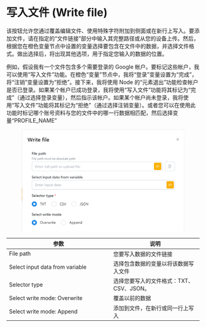 # 写入文件 (Write file)

该按钮允许您通过覆盖编辑文件、使用特殊字符附加到侧面或在新行上写入。要添加文件，请在指定的“文件链接”部分中输入其完整路径或从您的设备上传。然后，根据您在橙色变量节点中设置的变量选择要包含在文件中的数据，并选择文件格式。做出选择后，将出现其他选项，用于指定您输入的数据的位置。

例如，假设我有一个文件包含多个需要登录的 Google 帐户。要标记这些帐户，我可以使用“写入文件”功能。在橙色“变量”节点中，我将“登录”变量设置为“完成”，将“注销”变量设置为“拒绝”。接下来，我将使用 Node 的“元素退出”功能检查帐户是否已登录。如果某个帐户已成功登录，我将使用“写入文件”功能将其标记为“完成”（通过选择登录变量），然后指示该帐户。如果某个帐户尚未登录，我将使用“写入文件”功能将其标记为“拒绝”（通过选择注销变量）。或者您可以在使用此功能时标记哪个账号资料与您的文件中的哪一行数据相匹配，然后选择变量“PROFILE\_NAME”

<figure><img src="../../.gitbook/assets/image (11) (1) (1).png" alt=""><figcaption></figcaption></figure>

<table><thead><tr><th width="258">参数</th><th>说明</th></tr></thead><tbody><tr><td>File path</td><td>您要写入数据的文件链接</td></tr><tr><td>Select input data from variable</td><td>选择包含数据的变量以将该数据写入文件</td></tr><tr><td>Selector type</td><td>选择您要写入的文件格式：TXT、CSV、JSON。</td></tr><tr><td>Select write mode: Overwrite</td><td>覆盖以前的数据</td></tr><tr><td>Select write mode: Append</td><td>添加到文件，在新行或同一行上写入</td></tr></tbody></table>
